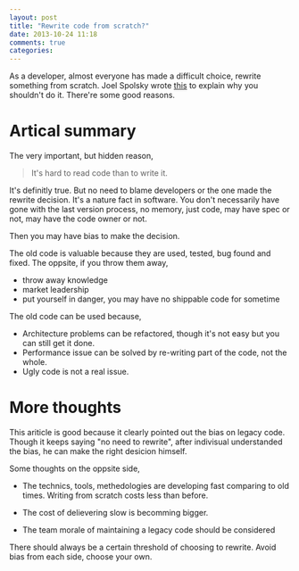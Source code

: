```yaml
---
layout: post
title: "Rewrite code from scratch?"
date: 2013-10-24 11:18
comments: true
categories: 
---
```


As a developer, almost everyone has made a difficult choice, rewrite something from scratch. Joel Spolsky wrote [this](http://www.joelonsoftware.com/articles/fog0000000069.html) to explain why you shouldn't do it. There're some good reasons.

# Artical summary

The very important, but hidden reason,

> It's hard to read code than to write it.

It's definitly true. But no need to blame developers or the one made the rewrite decision. It's a nature fact in software. You don't necessarily have gone with the last version process, no memory, just code, may have spec or not, may have the code owner or not.

Then you may have bias to make the decision.

<!-- more -->

The old code is valuable because they are used, tested, bug found and fixed. The oppsite, if you throw them away,

- throw away knowledge
- market leadership
- put yourself in danger, you may have no shippable code for sometime

The old code can be used because,

- Architecture problems can be refactored, though it's not easy but you can still get it done.
- Performance issue can be solved by re-writing part of the code, not the whole.
- Ugly code is not a real issue.

# More thoughts

This ariticle is good because it clearly pointed out the bias on legacy code. Though it keeps saying "no need to rewrite", after indivisual understanded the bias, he can make the right desicion himself.

Some thoughts on the oppsite side,

- The technics, tools, methedologies are developing fast comparing to old times. Writing from scratch costs less than before.

- The cost of delievering slow is becomming bigger.

- The team morale of maintaining a legacy code should be considered

There should always be a certain threshold of choosing to rewrite. Avoid bias from each side, choose your own.
